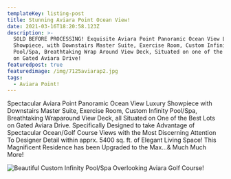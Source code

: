 ```yaml
---
templateKey: listing-post
title: Stunning Aviara Point Ocean View!
date: 2021-03-16T18:20:58.123Z
description: >-
  SOLD BEFORE PROCESSING! Exquisite Aviara Point Panoramic Ocean View Luxury
  Showpiece, with Downstairs Master Suite, Exercise Room, Custom Infinity
  Pool/Spa, Breathtaking Wrap Around View Deck, Situated on one of the Best Lots
  on Gated Aviara Drive!   
featuredpost: true
featuredimage: /img/7125aviarap2.jpg
tags:
  - Aviara Point!
---
```

Spectacular Aviara Point Panoramic Ocean View Luxury Showpiece with Downstairs Master Suite, Exercise Room, Custom Infinity Pool/Spa, Breathtaking Wraparound View Deck, all Situated on One of the Best Lots on Gated Aviara Drive.  Specifically Designed to take Advantage of Spectacular Ocean/Golf Course Views with the Most Discerning Attention To Designer Detail within apprx. 5400 sq. ft. of Elegant Living Space! This Magnificent Residence has been Upgraded to the Max...& Much Much More!

![Beautiful Custom Infinity Pool/Spa Overlooking Aviara Golf Course!](/img/7125aviarapool1.jpg)
